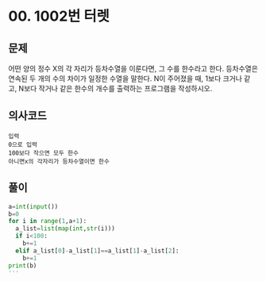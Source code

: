 # 00. 1002번 터렛
## 문제
어떤 양의 정수 X의 각 자리가 등차수열을 이룬다면, 그 수를 한수라고 한다. 등차수열은 연속된 두 개의 수의 차이가 일정한 수열을 말한다. N이 주어졌을 때, 1보다 크거나 같고, N보다 작거나 같은 한수의 개수를 출력하는 프로그램을 작성하시오. 
## 의사코드

```
입력
0으로 입력
100보다 작으면 모두 한수
아니면x의 각자리가 등차수열이면 한수
```

## 풀이
```python
a=int(input())
b=0
for i in range(1,a+1):
  a_list=list(map(int,str(i)))
  if i<100:
    b+=1
  elif a_list[0]-a_list[1]==a_list[1]-a_list[2]:
    b+=1
print(b)
'''
